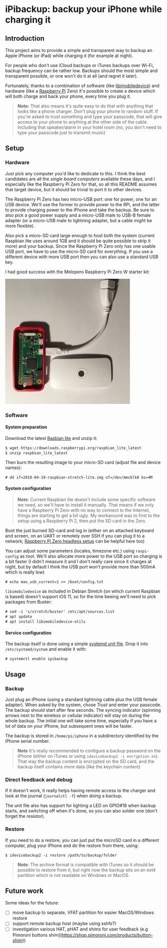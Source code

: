 # iPibackup: backup your iPhone while charging it

## Introduction

This project aims to provide a simple and transparent way to backup an Apple
iPhone (or iPad) while charging it (for example at night).

For people who don't use iCloud backups or iTunes backups over Wi-Fi, backup
frequency can be rather low. Backups should the most simple and transparent
possible, or one won't do it at all (and regret it later).

Fortunately, thanks to a combination of software (like
[libimobiledevice](http://www.libimobiledevice.org/)) and hardware (like a
[Raspberry Pi](https://www.raspberrypi.org/) Zero) it's possible to create a
device which will both charge and back your phone, every time you plug it.

> **Note:**
That also means it's quite easy to do that with anything that looks like a
phone charger. Don't plug your phone to random stuff. If you're asked to trust
something and type your passcode, that will give access to your phone to
anything at the other side of the cable. Including that speaker/alarm in your
hotel room (no, you don't need to type your passcode just to transmit music)
>

## Setup

### Hardware

Just pick any computer you'd like to dedicate to this. I think the best
candidates are all the _single board computers_ available these days, and I
especially like the Raspberry Pi Zero for that, so all this README assumes that
target device, but it should be trivial to port it to other devices.

The Raspberry Pi Zero has two micro-USB port: one for power, one for an USB
device. We'll use the former to provide power to the RPi, and the latter to
provide charging power to the iPhone and take the backup. Be sure to also pick
a good power supply and a micro-USB male to USB-B female adapter (or a
micro-USB male to lightning adapter, but a cable might be more flexible).

Also pick a micro-SD card large enough to host both the system (current
Raspbian lite uses around 1GB and it should be quite possible to strip it more)
and your backup. Since the Raspberry Pi Zero only has one usable USB port, we
have to use the micro-SD card for everything. If you use a different device
with more USB port then you can also use a standard USB key.

I had good success with the Melopero Raspberry Pi Zero W starter kit:

![Setup picture](img/rpi-zero.jpg)

### Software

#### System preparation

Download the latest [Rasbian
lite](https://downloads.raspberrypi.org/raspbian_lite_latest) and unzip it:

```shell
$ wget https://downloads.raspberrypi.org/raspbian_lite_latest
$ unzip raspbian_lite_latest
```

Then burn the resulting image to your micro-SD card (adjust file and device
names):

```shell
# dd if=2018-04-18-raspbian-stretch-lite.img of=/dev/mmcblk0 bs=4M
```

#### System configuration

> **Note**:
Current Raspbian lite doesn't include some specific software we need, so we'll
have to install it manually. That means if we only have a Raspberry Pi Zero
with no way to connect to the Internet, things are starting to get a bit ugly.
My workaround was to first to the setup using a Raspberry Pi 2, then put the SD
card in the Zero.
>

Boot the just burned SD-card and log in (either on an attached keyboard and
screen, on an UART or remotely over SSH if you can plug it to a network;
[Raspberry Pi Zero headless
setup](https://medium.com/@DavidMaitland/raspberry-pi-zero-headless-setup-92fb72daf88d)
can be helpful here too)

You can adjust some parameters (locales, timezone etc.) using `raspi-config` as
root. We'll also allocate more power to the USB port so charging is a bit
faster (I didn't measure it and I don't really care since it charges at night,
but by default I think the USB port won't provide more than 500mA which is
really low)

```shell
# echo max_usb_current=1 >> /boot/config.txt
```

`libimobiledevice` as included in Debian Stretch (on which current Raspbian is
based) doesn't support iOS 11, so for the time beeing we'll need to pick
packages from Buster:

```shell
# sed -i 's/stretch/buster' /etc/apt/sources.list
# apt update
# apt install libimobiledevice-utils
```

#### Service configuration

The backup itself is done using a simple [systemd unit file](systemd/ipibackup.service). Drop it into `/etc/systemd/system` and enable it with:

```shell
# systemctl enable ipibackup
```

## Usage

### Backup

Just plug an iPhone (using a standard lightning cable plus the USB female
adapter). When asked by the system, chose _Trust_ and enter your passcode. The
backup should start after few seconds. The syncing indicator (spinning arrows
next to the wireless or cellular indicator) will stay on during the whole
backup. The initial one will take some time, especially if you have a lot of
data on your iPhone, but subsequent ones will be faster.

The backup is stored in `/home/pi/iphone` in a subdirectory identified by the
iPhone serial number.

> **Note**
It's really recommended to configure a backup password on the iPhone (either on
iTunes or using `idevicebackup2 -i encryption on`). That way the backup content
is encrypted on the SD card, and the backup itself contains more data (like the
keychain content)

### Direct feedback and debug

If it doesn't work, it really helps having remote access to the charger and
look at the journal (`journalctl -f`) when doing a backup.

The unit file also has support for lighting a LED on GPIO#18 when backup
starts, and switching off when it's done, so you can also solder one (don't
forget the resistor).

### Restore

If you need to do a restore, you can just put the microSD card in a different
computer, plug your iPhone and do the restore from there, using:

```shell
$ idevicebackup2 -i restore /path/to/backup/folder
``` 

> **Note**:
The archive format is compatible with iTunes so it should be possible to
restore from it, but right now the backup sits on an ext4 partition which is
not readable on Windows or MacOS.

## Future work

Some ideas for the future:

- [ ] move backup to separate, VFAT partition for easier MacOS/Windows restore
- [ ] support remote backup host (maybe using sshfs?)
- [ ] investigation various HAT, pHAT and shims for user feedback (e.g Pimoroni
  buttons shim](https://shop.pimoroni.com/products/button-shim))
